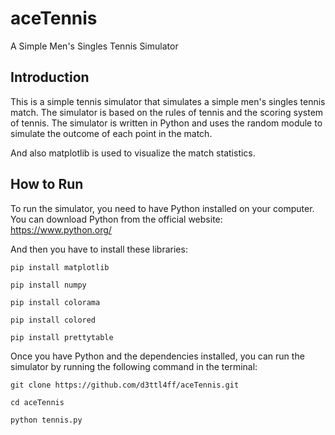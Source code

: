 # aceTennis
A Simple Men's Singles Tennis Simulator

## Introduction
This is a simple tennis simulator that simulates a simple men's singles tennis match. The simulator is based on the rules of tennis and the scoring system of tennis. The simulator is written in Python and uses the random module to simulate the outcome of each point in the match.

And also matplotlib is used to visualize the match statistics.

## How to Run
To run the simulator, you need to have Python installed on your computer. You can download Python from the official website: https://www.python.org/


And then you have to install these libraries:

```
pip install matplotlib

pip install numpy

pip install colorama

pip install colored

pip install prettytable
```


Once you have Python and the dependencies installed, you can run the simulator by running the following command in the terminal:

```
git clone https://github.com/d3ttl4ff/aceTennis.git

cd aceTennis

python tennis.py
```
